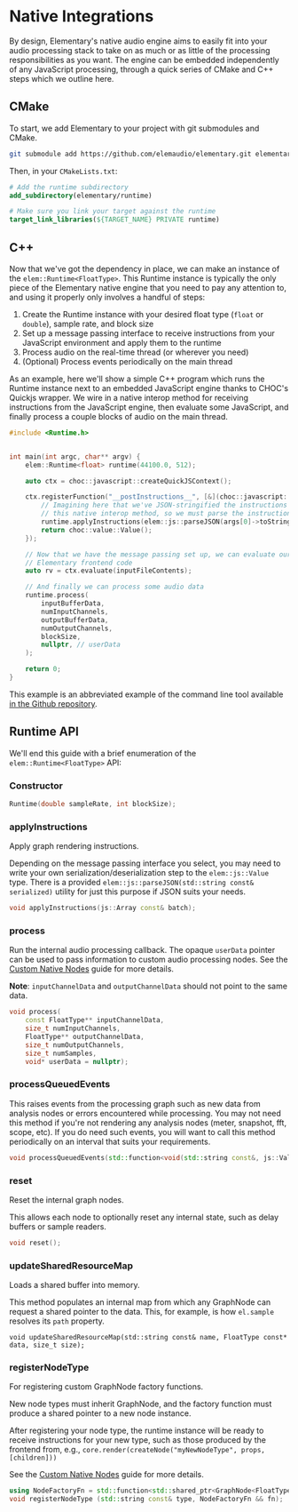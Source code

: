 # Native Integrations

By design, Elementary's native audio engine aims to easily fit into your audio
processing stack to take on as much or as little of the processing responsibilities
as you want. The engine can be embedded independently of any JavaScript
processing, through a quick series of CMake and C++ steps which we
outline here.

## CMake

To start, we add Elementary to your project with git submodules and CMake.

```bash
git submodule add https://github.com/elemaudio/elementary.git elementary
```

Then, in your `CMakeLists.txt`:

```cmake
# Add the runtime subdirectory
add_subdirectory(elementary/runtime)

# Make sure you link your target against the runtime
target_link_libraries(${TARGET_NAME} PRIVATE runtime)
```


## C++

Now that we've got the dependency in place, we can make an instance of the `elem::Runtime<FloatType>`. This Runtime
instance is typically the only piece of the Elementary native engine that you need to pay any attention to, and using
it properly only involves a handful of steps:

1. Create the Runtime instance with your desired float type (`float` or `double`), sample rate, and block size
2. Set up a message passing interface to receive instructions from your JavaScript environment and apply them to the runtime
3. Process audio on the real-time thread (or wherever you need)
4. (Optional) Process events periodically on the main thread

As an example, here we'll show a simple C++ program which runs the Runtime instance next to an embedded JavaScript engine
thanks to CHOC's Quickjs wrapper. We wire in a native interop method for receiving instructions from the JavaScript engine,
then evaluate some JavaScript, and finally process a couple blocks of audio on the main thread.

```cpp
#include <Runtime.h>


int main(int argc, char** argv) {
    elem::Runtime<float> runtime(44100.0, 512);

    auto ctx = choc::javascript::createQuickJSContext();

    ctx.registerFunction("__postInstructions__", [&](choc::javascript::ArgumentList args) {
        // Imagining here that we've JSON-stringified the instructions before calling into
        // this native interop method, so we must parse the instruction set from JSON before applying.
        runtime.applyInstructions(elem::js::parseJSON(args[0]->toString()));
        return choc::value::Value();
    });

    // Now that we have the message passing set up, we can evaluate our JavaScript containing the
    // Elementary frontend code
    auto rv = ctx.evaluate(inputFileContents);

    // And finally we can process some audio data
    runtime.process(
        inputBufferData,
        numInputChannels,
        outputBufferData,
        numOutputChannels,
        blockSize,
        nullptr, // userData
    );

    return 0;
}
```

This example is an abbreviated example of the command line tool available [in the Github repository](https://github.com/elemaudio/elementary/tree/main/cli).

## Runtime API

We'll end this guide with a brief enumeration of the `elem::Runtime<FloatType>` API:


### Constructor
```cpp
Runtime(double sampleRate, int blockSize);
```

### applyInstructions

Apply graph rendering instructions.

Depending on the message passing interface you select, you may
need to write your own serialization/deserialization step to the `elem::js::Value` type. There is a
provided `elem::js::parseJSON(std::string const& serialized)` utility for just this purpose if JSON suits
your needs.

```cpp
void applyInstructions(js::Array const& batch);
```

### process

Run the internal audio processing callback. The opaque `userData` pointer can be used to pass information
to custom audio processing nodes. See the [Custom Native Nodes](./Custom_Native_Nodes.md) guide for more details.

**Note**: `inputChannelData` and `outputChannelData` should not point to the same data.

```cpp
void process(
    const FloatType** inputChannelData,
    size_t numInputChannels,
    FloatType** outputChannelData,
    size_t numOutputChannels,
    size_t numSamples,
    void* userData = nullptr);
```

### processQueuedEvents

This raises events from the processing graph such as new data from analysis nodes
or errors encountered while processing. You may not need this method if you're not rendering
any analysis nodes (meter, snapshot, fft, scope, etc). If you do need such events, you will
want to call this method periodically on an interval that suits your requirements.

```cpp
void processQueuedEvents(std::function<void(std::string const&, js::Value)> evtCallback);
```

### reset

Reset the internal graph nodes.

This allows each node to optionally reset any internal state, such as
delay buffers or sample readers.

```cpp
void reset();
```

### updateSharedResourceMap

Loads a shared buffer into memory.

This method populates an internal map from which any GraphNode can request a
shared pointer to the data. This, for example, is how `el.sample` resolves its `path` property.

```
void updateSharedResourceMap(std::string const& name, FloatType const* data, size_t size);
```

### registerNodeType

For registering custom GraphNode factory functions.

New node types must inherit GraphNode, and the factory function must produce a shared
pointer to a new node instance.

After registering your node type, the runtime instance will be ready to receive
instructions for your new type, such as those produced by the frontend
from, e.g., `core.render(createNode("myNewNodeType", props, [children]))`

See the [Custom Native Nodes](./Custom_Native_Nodes.md) guide for more details.

```cpp
using NodeFactoryFn = std::function<std::shared_ptr<GraphNode<FloatType>>(NodeId const id, double sampleRate, int const blockSize)>;
void registerNodeType (std::string const& type, NodeFactoryFn && fn);
```

